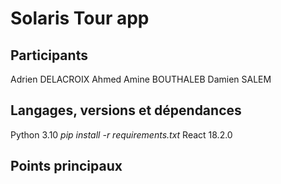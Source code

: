 # Solaris Tour app

## Participants

Adrien DELACROIX
Ahmed Amine BOUTHALEB
Damien SALEM

## Langages, versions et dépendances

Python 3.10
*pip install -r requirements.txt*
React 18.2.0

## Points principaux
